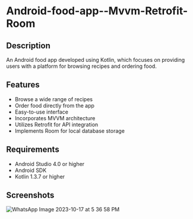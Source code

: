 # Android-food-app--Mvvm-Retrofit-Room

## Description

An Android food app developed using Kotlin, which focuses on providing users with a platform for browsing recipes and ordering food.

## Features

- Browse a wide range of recipes
- Order food directly from the app
- Easy-to-use interface
- Incorporates MVVM architecture
- Utilizes Retrofit for API integration
- Implements Room for local database storage

## Requirements

- Android Studio 4.0 or higher
- Android SDK
- Kotlin 1.3.7 or higher

## Screenshots

![WhatsApp Image 2023-10-17 at 5 36 58 PM](https://github.com/Yashendra25/Android-food-app--Mvvm-Retrofit-Room/assets/100985842/ae72fb92-2dd5-4f47-8215-9afa5abb33de)

